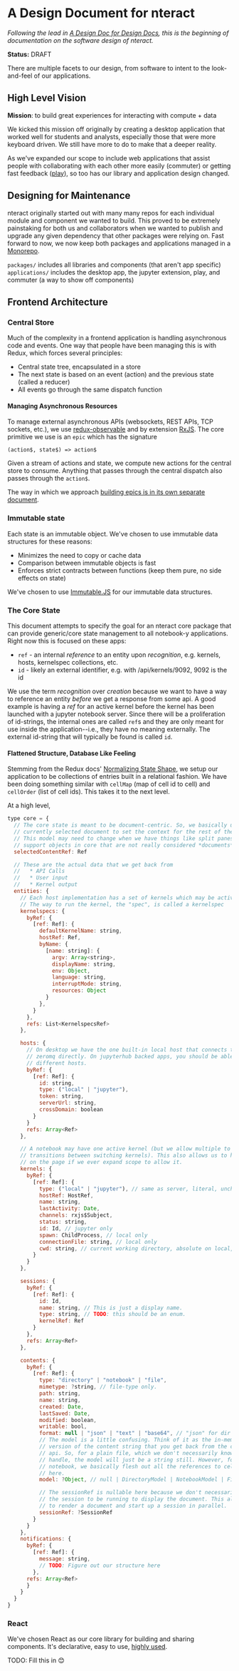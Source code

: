 # A Design Document for nteract

_Following the lead in [A Design Doc for Design Docs](https://medium.com/@cramforce/design-docs-a-design-doc-a152f4484c6b), this is the beginning of documentation on the software design of nteract._

**Status:** DRAFT

There are multiple facets to our design, from software to intent to the look-and-feel of our applications.

## High Level Vision

**Mission**: to build great experiences for interacting with compute + data

We kicked this mission off originally by creating a desktop application that worked well for students and analysts, especially those that were more keyboard driven. We still have more to do to make that a deeper reality.

As we've expanded our scope to include web applications that assist people with collaborating with each other more easily (commuter) or getting fast feedback ([play](https://play.nteract.io)), so too has our library and application design changed.

## Designing for Maintenance

nteract originally started out with many many repos for each individual module and component we wanted to build. This proved to be extremely painstaking for both us and collaborators when we wanted to publish and upgrade any given dependency that other packages were relying on. Fast forward to now, we now keep both packages and applications managed in a [Monorepo](./monorepo).

`packages/` includes all libraries and components (that aren't app specific)
`applications/` includes the desktop app, the jupyter extension, play, and commuter (a way to show off components)

## Frontend Architecture

### Central Store

Much of the complexity in a frontend application is handling asynchronous code and events. One way that people have been managing this is with Redux, which forces several principles:

* Central state tree, encapsulated in a store
* The next state is based on an event (action) and the previous state (called a reducer)
* All events go through the same dispatch function

#### Managing Asynchronous Resources

To manage external asynchronous APIs (websockets, REST APIs, TCP sockets, etc.), we use [redux-observable](https://redux-observable.js.org/) and by extension [RxJS](http://github.com/ReactiveX/RxJS). The core primitive we use is an `epic` which has the signature

```
(action$, state$) => action$
```

Given a stream of actions and state, we compute new actions for the central store to consume. Anything that passes through the central dispatch also passes through the `action$`.

The way in which we approach [building epics is in its own separate document](./epics).

### Immutable state

Each state is an immutable object. We've chosen to use immutable data structures for these reasons:

* Minimizes the need to copy or cache data
* Comparison between immutable objects is fast
* Enforces strict contracts between functions (keep them pure, no side effects on state)

We've chosen to use [Immutable.JS](http://facebook.github.io/immutable-js/docs/#/) for our immutable data structures.

### The Core State

This document attempts to specify the goal for an nteract core package that can
provide generic/core state management to all notebook-y applications. Right now
this is focused on these apps:

* `ref` - an internal _reference_ to an entity upon _recognition_, e.g. kernels, hosts, kernelspec collections, etc.
* `id` - likely an external identifier, e.g. with /api/kernels/9092, 9092 is the id

We use the term _recognition_ over _creation_ because we want to have a way to
reference an entity _before_ we get a response from some api. A good example is
having a _ref_ for an active kernel before the kernel has been launched with a
jupyter notebook server. Since there will be a proliferation of id-strings, the
internal ones are called `ref`s and they are only meant for use inside the
application--i.e., they have no meaning externally. The external id-string that
will typically be found is called `id`.

#### Flattened Structure, Database Like Feeling

Stemming from the Redux docs'
[Normalizing State Shape](https://redux.js.org/docs/recipes/reducers/NormalizingStateShape.html),
we setup our application to be collections of entries built in a relational
fashion. We have been doing something similar with `cellMap` (map of cell id to cell)
and `cellOrder` (list of cell ids). This takes it to the next level.

At a high level,

```javascript
type core = {
  // The core state is meant to be document-centric. So, we basically use the
  // currently selected document to set the context for the rest of the app.
  // This model may need to change when we have things like split panes and
  // support objects in core that are not really considered *documents*.
  selectedContentRef: Ref

  // These are the actual data that we get back from
  //   * API Calls
  //   * User input
  //   * Kernel output
  entities: {
    // Each host implementation has a set of kernels which may be activated
    // The way to run the kernel, the "spec", is called a kernelspec
    kernelspecs: {
      byRef: {
        [ref: Ref]: {
          defaultKernelName: string,
          hostRef: Ref,
          byName: {
            [name: string]: {
              argv: Array<string>,
              displayName: string,
              env: Object,
              language: string,
              interruptMode: string,
              resources: Object
            }
          },
        }
      },
      refs: List<KernelspecsRef>
    },

    hosts: {
      // On desktop we have the one built-in local host that connects to
      // zeromq directly. On jupyterhub backed apps, you should be able to switch to
      // different hosts.
      byRef: {
        [ref: Ref]: {
          id: string,
          type: ("local" | "jupyter"),
          token: string,
          serverUrl: string,
          crossDomain: boolean
        }
      }
      refs: Array<Ref>
    },

    // A notebook may have one active kernel (but we allow multiple to allow smooth
    // transitions between switching kernels). This also allows us to have multiple kernels
    // on the page if we ever expand scope to allow it.
    kernels: {
      byRef: {
        [ref: Ref]: {
          type: ("local" | "jupyter"), // same as server, literal, unchanging
          hostRef: HostRef,
          name: string,
          lastActivity: Date,
          channels: rxjs$Subject,
          status: string,
          id: Id, // jupyter only
          spawn: ChildProcess, // local only
          connectionFile: string, // local only
          cwd: string, // current working directory, absolute on local, relative to server on jupyter
        }
      }
    },

    sessions: {
      byRef: {
        [ref: Ref]: {
          id: Id,
          name: string, // This is just a display name.
          type: string, // TODO: this should be an enum.
          kernelRef: Ref
        }
      },
      refs: Array<Ref>
    },

    contents: {
      byRef: {
        [ref: Ref]: {
          type: "directory" | "notebook" | "file",
          mimetype: ?string, // file-type only.
          path: string,
          name: string,
          created: Date,
          lastSaved: Date,
          modified: boolean,
          writable: bool,
          format: null | "json" | "text" | "base64", // "json" for dir / nb
          // The model is a little confusing. Think of it as the in-memory, app
          // version of the content string that you get back from the contents
          // api. So, for a plain file, which we don't necessarily know how to
          // handle, the model will just be a string still. However, for a
          // notebook, we basically flesh out all the references to cells in
          // here.
          model: ?Object, // null | DirectoryModel | NotebookModel | FileModel

          // The sessionRef is nullable here because we don't necessarily need
          // the session to be running to display the document. This allows us
          // to render a document and start up a session in parallel.
          sessionRef: ?SessionRef
        }
      }
    },
    notifications: {
      byRef: {
        [ref: Ref]: {
          message: string,
          // TODO: Figure out our structure here
        },
      refs: Array<Ref>
      }
    }
  }
}
```

### React

We've chosen React as our core library for building and sharing components. It's declarative, easy to use, [highly used](http://www.npmtrends.com/@angular/core-vs-angular-vs-react-vs-vue-vs-@webcomponents/webcomponentsjs).

TODO: Fill this in 😊

